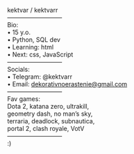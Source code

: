 kektvar / kektvarr<br/>
—————————<br/>
Bio: <br/>
    • 15 y.o.<br/>
    • Python, SQL dev<br/>
    • Learning: html<br/>
    • Next: css, JavaScript<br/>
—————————<br/>
Socials:<br/>
    • Telegram: @kektvarr<br/>
    • Email: dekorativnoerastenie@gmail.com<br/>
—————————<br/>
Fav games:<br/>
    Dota 2, katana zero, ultrakill,  <br/>
    geometry dash, no man’s sky,<br/>
    terraria, deadlock, subnautica,<br/>
    portal 2, clash royale, VotV<br/>
—————————<br/>
:)
